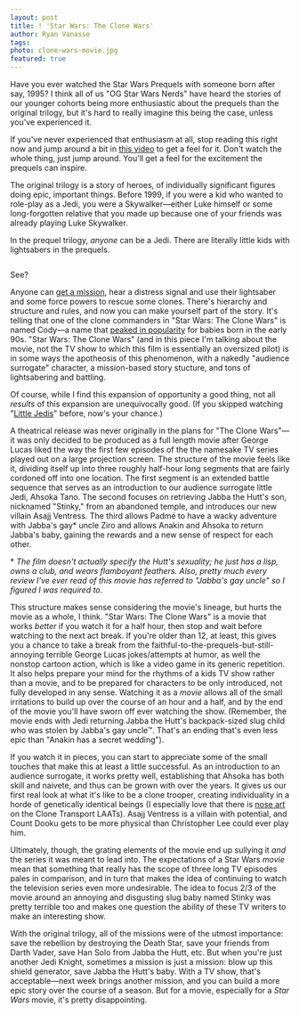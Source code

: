 ```yaml
---
layout: post
title: ! 'Star Wars: The Clone Wars'
author: Ryan Vanasse
tags: 
photo: clone-wars-movie.jpg
featured: true
---
```


Have you ever watched the Star Wars Prequels with someone born after say, 1995? I think all of us "OG Star Wars Nerds" have heard the stories of our younger cohorts being more enthusiastic about the prequels than the original trilogy, but it's hard to really imagine this being the case, unless you've experienced it. 

If you've never experienced that enthusiasm at all, stop reading this right now and jump around a bit in [this video](https://youtu.be/itvXElGPSu4) to get a feel for it. Don't watch the whole thing, just jump around. You'll get a feel for the excitement the prequels can inspire.

The original trilogy is a story of heroes, of individually significant figures doing epic, important things. Before 1999, if you were a kid who wanted to role-play as a Jedi, you were a Skywalker—either Luke himself or some long-forgotten relative that you made up because one of your friends was already playing Luke Skywalker.

In the prequel trilogy, *anyone* can be a Jedi. There are literally little kids with lightsabers in the prequels. 

<img src="{{ site.base_url }}/img/yoda-with-younglings.jpg" alt="" class="post-pic">

<p class="caption">See?</p>

Anyone can [get a mission](https://youtu.be/itvXElGPSu4?t=50s), hear a distress signal and use their lightsaber and some force powers to rescue some clones. There's hierarchy and structure and rules, and now you can make yourself part of the story. It's telling that one of the clone commanders in "Star Wars: The Clone Wars" is named Cody—a name that [peaked in popularity](http://www.babycenter.com/babyNameAllPops.htm?babyNameId=462575) for babies born in the early 90s. "Star Wars: The Clone Wars" (and in this piece I'm talking about the movie, not the TV show to which this film is essentially an oversized pilot) is in some ways the apotheosis of this phenomenon, with a nakedly "audience surrogate" character, a mission-based story stucture, and tons of lightsabering and battling. 

Of course, while I find this expansion of opportunity a good thing, not all *results* of this expansion are unequivocally good. (If you skipped watching "[Little Jedis](https://youtu.be/itvXElGPSu4)" before, now's your chance.) 

A theatrical release was never originally in the plans for "The Clone Wars"—it was only decided to be produced as a full length movie after George Lucas liked the way the first few episodes of the the namesake TV series played out on a large projection screen. The structure of the movie feels like it, dividing itself up into three roughly half-hour long segments that are fairly cordoned off into one location. The first segment is an extended battle sequence that serves as an introduction to our audience surrogate little Jedi, Ahsoka Tano. The second focuses on retrieving Jabba the Hutt's son, nicknamed "Stinky," from an abandoned temple, and introduces our new villain Asajj Ventress. The third allows Padmé to have a wacky adventure with Jabba's gay* uncle Ziro and allows Anakin and Ahsoka to return Jabba's baby, gaining the rewards and a new sense of respect for each other.

\* *The film doesn't actually specify the Hutt's sexuality; he just has a lisp, owns a club, and wears flamboyant feathers. Also, pretty much every review I've ever read of this movie has referred to "Jabba's gay uncle" so I figured I was required to.*

This structure makes sense considering the movie's lineage, but hurts the movie as a whole, I think. "Star Wars: The Clone Wars" is a movie that works *better* if you watch it for a half hour, then stop and wait before watching to the next act break. If you're older than 12, at least, this gives you a chance to take a break from the faithful-to-the-prequels-but-still-annoying terrible George Lucas jokes/attempts at humor, as well the nonstop cartoon action, which is like a video game in its generic repetition. It also helps prepare your mind for the rhythms of a kids TV show rather than a movie, and to be prepared for characters to be only introduced, not fully developed in any sense. Watching it as a *movie* allows all of the small irritations to build up over the course of an hour and a half, and by the end of the movie you'll have sworn off ever watching the show. (Remember, the movie ends with Jedi returning Jabba the Hutt's backpack-sized slug child who was stolen by Jabba's gay uncle™. That's an ending that's even less epic than "Anakin has a secret wedding").

If you watch it in pieces, you can start to appreciate some of the small touches that make this at least a little successful. As an introduction to an audience surrogate, it works pretty well, establishing that Ahsoka has both skill and naivete, and thus can be grown with over the years. It gives us our first real look at what it's like to be a clone trooper, creating individuality in a horde of genetically identical beings (I especially love that there is [nose art](https://www.facebook.com/media/set/?set=a.234190330033312.48222.127167157402297&type=3) on the Clone Transport LAATs). Asajj Ventress is a villain with potential, and Count Dooku gets to be more physical than Christopher Lee could ever play him.

Ultimately, though, the grating elements of the movie end up sullying it *and* the series it was meant to lead into. The expectations of a Star Wars *movie* mean that something that really has the scope of three long TV episodes pales in comparison, and in turn that makes the idea of continuing to watch the television series even more undesirable. The idea to focus 2/3 of the movie around an annoying and disgusting slug baby named Stinky was pretty terrible too and makes one question the ability of these TV writers to make an interesting show. 

With the original trilogy, all of the missions were of the utmost importance: save the rebellion by destroying the Death Star, save your friends from Darth Vader, save Han Solo from Jabba the Hutt, etc. But when you're just another Jedi Knight, sometimes a mission is just a mission: blow up this shield generator, save Jabba the Hutt's baby. With a TV show, that's acceptable—next week brings another mission, and you can build a more epic story over the course of a season. But for a movie, especially for a *Star Wars* movie, it's pretty disappointing.